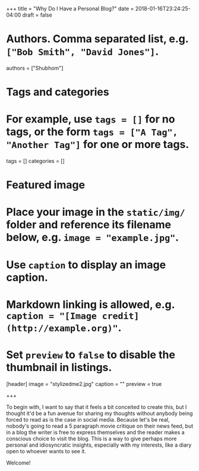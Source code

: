+++
title = "Why Do I Have a Personal Blog?"
date = 2018-01-16T23:24:25-04:00
draft = false

# Authors. Comma separated list, e.g. `["Bob Smith", "David Jones"]`.
authors = ["Shubhom"]

# Tags and categories
# For example, use `tags = []` for no tags, or the form `tags = ["A Tag", "Another Tag"]` for one or more tags.
tags = []
categories = []

# Featured image
# Place your image in the `static/img/` folder and reference its filename below, e.g. `image = "example.jpg"`.
# Use `caption` to display an image caption.
#   Markdown linking is allowed, e.g. `caption = "[Image credit](http://example.org)"`.
# Set `preview` to `false` to disable the thumbnail in listings.
[header]
image = "stylizedme2.jpg"
caption = ""
preview = true

+++


To begin with, I want to say that it feels a bit conceited to create this, but I thought it'd be a fun avenue for sharing my thoughts without anybody being forced to read as is the case in social media. Because let's be real, nobody's going to read a 5 paragraph movie critique on their news feed, but in a blog the writer is free to express themselves and the reader makes a conscious choice to visit the blog. This is a way to give perhaps more personal and idiosyncratic insights, especially with my interests, like a diary open to whoever wants to see it.


Welcome!
